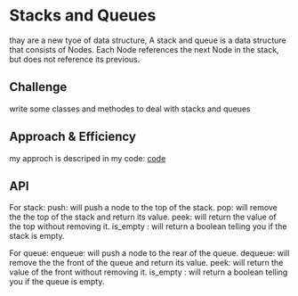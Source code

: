 # Stacks and Queues
<!-- Short summary or background information -->
thay are a new tyoe of data structure,
A stack and queue is a data structure that consists of Nodes. Each Node references the next Node in the stack, but does not reference its previous.

## Challenge
<!-- Description of the challenge -->
write some classes and methodes to deal with stacks and queues

## Approach & Efficiency
<!-- What approach did you take? Why? What is the Big O space/time for this approach? -->
my approch is descriped in my code: [code](./stack_and_queue.py)

## API
<!-- Description of each method publicly available to your Stack and Queue-->
For stack:
push: will push a node to the top of the stack.
pop: will remove the the top of the stack and return its value.
peek: will return the value of the top without removing it.
is_empty : will return a boolean telling you if the stack is empty.

For queue:
enqueue: will push a node to the rear of the queue.
dequeue: will remove the the front of the queue and return its value.
peek: will return the value of the front without removing it.
is_empty : will return a boolean telling you if the queue is empty.
